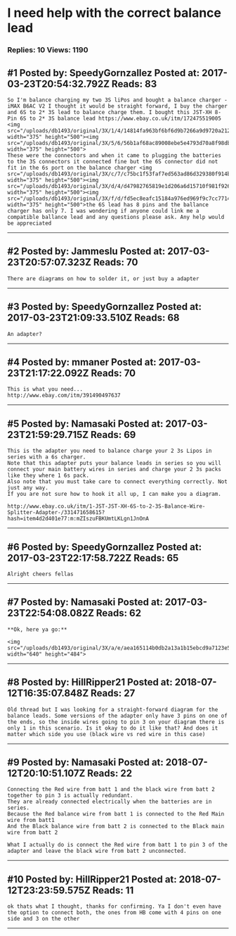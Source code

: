 # I need help with the correct balance lead

### Replies: 10 Views: 1190

## \#1 Posted by: SpeedyGornzallez Posted at: 2017-03-23T20:54:32.792Z Reads: 83

```
So I'm balance charging my two 3S liPos and bought a balance charger - iMAX B6AC V2 I thought it would be straight forward, I buy the charger and 6S to 2* 3S lead to balance charge them. I bought this JST-XH 8-Pin 6S to 2* 3S balance lead https://www.ebay.co.uk/itm/172475519005  
<img src="/uploads/db1493/original/3X/1/4/14814fa963bf6bf6d9b7266a9d9720a2123db364.jpeg" width="375" height="500"><img src="/uploads/db1493/original/3X/5/6/56b1af68ac89008ebe5e4793d70a8f98db85fcf6.jpeg" width="375" height="500">   
These were the connectors and when it came to plugging the batteries to the 3S connectors it connected fine but the 6S connector did not fit in the 6s port on the balance charger <img src="/uploads/db1493/original/3X/c/7/c75bc1f53faf7ed563ad86d329380f914b6d2bcf.jpeg" width="375" height="500"><img src="/uploads/db1493/original/3X/d/4/d47982765819e1d206a6d15710f981f926ec0c54.jpeg" width="375" height="500"><img src="/uploads/db1493/original/3X/f/d/fd5ec8eafc15184a976ed969f9c7cc7714178b7b.jpeg" width="375" height="500">the 6S lead has 8 pins and the ballance charger has only 7. I was wondering if anyone could link me a compatible ballance lead and any questions please ask. Any help would be appreciated
```

---
## \#2 Posted by: Jammeslu Posted at: 2017-03-23T20:57:07.323Z Reads: 70

```
There are diagrams on how to solder it, or just buy a adapter
```

---
## \#3 Posted by: SpeedyGornzallez Posted at: 2017-03-23T21:09:33.510Z Reads: 68

```
An adapter?
```

---
## \#4 Posted by: mmaner Posted at: 2017-03-23T21:17:22.092Z Reads: 70

```
This is what you need...
http://www.ebay.com/itm/391490497637
```

---
## \#5 Posted by: Namasaki Posted at: 2017-03-23T21:59:29.715Z Reads: 69

```
This is the adapter you need to balance charge your 2 3s Lipos in series with a 6s charger.
Note that this adapter puts your balance leads in series so you will connect your main battery wires in series and charge your 2 3s packs like they where 1 6s pack.
Also note that you must take care to connect everything correctly. Not just any way.
If you are not sure how to hook it all up, I can make you a diagram.

http://www.ebay.co.uk/itm/1-JST-JST-XH-6S-to-2-3S-Balance-Wire-Splitter-Adapter-/331471658615?hash=item4d2d401e77:m:mZIszuFBKUmtLKLgn1JnOnA
```

---
## \#6 Posted by: SpeedyGornzallez Posted at: 2017-03-23T22:17:58.722Z Reads: 65

```
Alright cheers fellas
```

---
## \#7 Posted by: Namasaki Posted at: 2017-03-23T22:54:08.082Z Reads: 62

```
**Ok, here ya go:**

<img src="/uploads/db1493/original/3X/a/e/aea165114b0db2a13a1b15ebcd9a7123e5d9f3cd.png" width="640" height="484">
```

---
## \#8 Posted by: HillRipper21 Posted at: 2018-07-12T16:35:07.848Z Reads: 27

```
Old thread but I was looking for a straight-forward diagram for the balance leads. Some versions of the adapter only have 3 pins on one of the ends, so the inside wires going to pin 3 on your diagram there is only 1 in this scenario. Is it okay to do it like that? And does it matter which side you use (black wire vs red wire in this case)
```

---
## \#9 Posted by: Namasaki Posted at: 2018-07-12T20:10:51.107Z Reads: 22

```
Connecting the Red wire from batt 1 and the black wire from batt 2 together to pin 3 is actually redundant.
They are already connected electrically when the batteries are in series.
Because the Red balance wire from batt 1 is connected to the Red Main wire from batt1
And the Black balance wire from batt 2 is connected to the Black main wire from batt 2

What I actually do is connect the Red wire from batt 1 to pin 3 of the adapter and leave the black wire from batt 2 unconnected.
```

---
## \#10 Posted by: HillRipper21 Posted at: 2018-07-12T23:23:59.575Z Reads: 11

```
ok thats what I thought, thanks for confirming. Ya I don't even have the option to connect both, the ones from HB come with 4 pins on one side and 3 on the other
```

---

